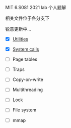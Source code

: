 MIT 6.S081 2021 lab 个人题解

相关文件位于各分支下

锐意更新中...

- [x] [Utilities](https://github.com/NaroZeol/MIT-6.S081-2021-lab/tree/util)

- [x] [System calls](https://github.com/NaroZeol/MIT-6.S081-2021-lab/tree/syscall)

- [ ] Page tables

- [ ] Traps

- [ ] Copy-on-write

- [ ] Multithreading

- [ ] Lock

- [ ] File system

- [ ] mmap
 
